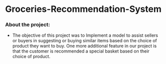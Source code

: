 # Groceries-Recommendation-System
### About the project: 
- The objective of this project was to Implement a model to assist sellers or buyers in suggesting or buying similar items based on the choice of product they want to buy. One more additional feature in our project is that the customer is recommended a special basket based on their choice of product.
